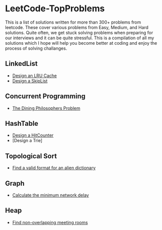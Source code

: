 # LeetCode-TopProblems

This is a list of solutions written for more than 300+ problems from leetcode. These cover various problems from Easy, Medium, and Hard solutions. Quite often, we get stuck solving problems when preparing for our interviews and it can be quite stressful. This is a compilation of all my solutions which I hope will help you become better at coding and enjoy the process of solving challanges.

## LinkedList
- [Design an LRU Cache](https://github.com/ravifreek63/LeetCode-TopProblems/blob/main/LinkedList/LRUCache.cpp)
- [Design a SkipList](https://github.com/ravifreek63/LeetCode-TopProblems/blob/main/LinkedList/SkipList.cpp)

## Concurrent Programming
- [The Dining Philosophers Problem](https://github.com/ravifreek63/LeetCode-TopProblems/blob/main/Concurrency/DiningPhilosophers.cpp)

## HashTable
- [Design a HitCounter](https://github.com/ravifreek63/LeetCode-TopProblems/blob/main/HashTable/HitCounter.cpp)
- [Design a Trie]

## Topological Sort
- [Find a valid format for an alien dictionary](https://github.com/ravifreek63/LeetCode-TopProblems/blob/main/HashTable/Trie.cpp)

## Graph
- [Calculate the minimum network delay](https://github.com/ravifreek63/LeetCode-TopProblems/blob/main/Graph/NetworkDelay.cpp)

## Heap
- [Find non-overlapping meeting rooms](https://github.com/ravifreek63/LeetCode-TopProblems/blob/main/Heap/MeetingRooms.cpp)